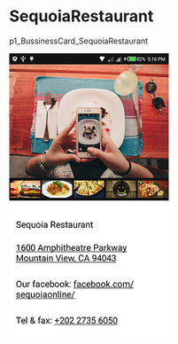 # SequoiaRestaurant
p1_BussinessCard_SequoiaRestaurant


[![Screen Shot](p1_BussinessCard_SequoiaRestaurant.png)]()
